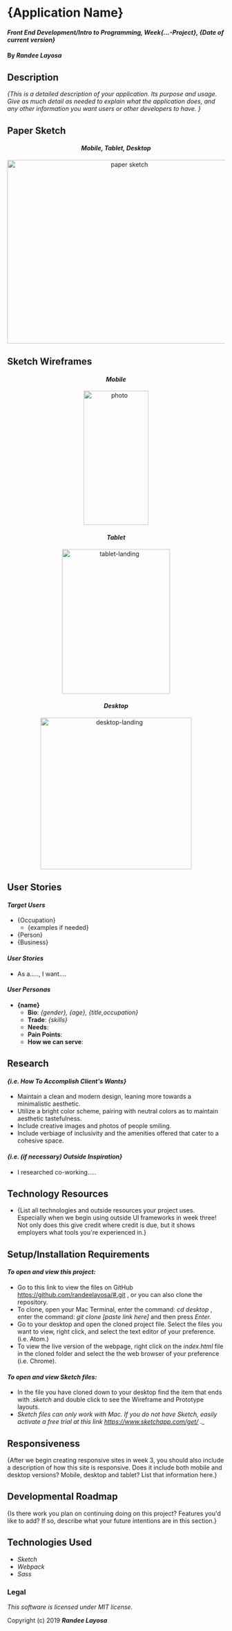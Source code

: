# {Application Name}

#### _Front End Development/Intro to Programming, Week{...-Project}, {Date of current version}_

#### By _**Randee Layosa**_

## Description

_{This is a detailed description of your application. Its purpose and usage.  Give as much detail as needed to explain what the application does, and any other information you want users or other developers to have. }_

## Paper Sketch

_<h4 align="center">Mobile, Tablet, Desktop</h4>_
<p align="center">
  <img src="img/photo.png" width="550" height="424" title="paper sketch">
</p>

## Sketch Wireframes

_<h4 align="center">Mobile</h4>_
<p align="center">
  <img src="assets/img/photo.png" width="150" height="310" title="photo">
</p>

_<h4 align="center">Tablet</h4>_
<p align="center">
  <img src="assets/img/photo.png" width="250" height="334" title="tablet-landing">
</p>

_<h4 align="center">Desktop</h4>_
<p align="center">
  <img src="assets/img/photo.png" width="350" height="350" title="desktop-landing">
</p>

## User Stories

#### _Target Users_
* {Occupation}
  * {examples if needed}
* {Person}
* {Business}

#### _User Stories_
* As a....., I want....

#### _User Personas_
* **{name}**
  * **Bio**: _{gender}, {age}, {title,occupation}_
  * **Trade**: _{skills}_
  * **Needs**:
  * **Pain Points**:
  * **How we can serve**:

## Research

#### _{i.e. How To Accomplish Client's Wants}_
* Maintain a clean and modern design, leaning more towards a minimalistic aesthetic.
* Utilize a bright color scheme, pairing with neutral colors as to maintain aesthetic tastefulness.
* Include creative images and photos of people smiling.
* Include verbiage of inclusivity and the amenities offered that cater to a cohesive space.

#### _{i.e. (if necessary) Outside Inspiration}_
* I researched co-working.....

## Technology Resources

* {List all technologies and outside resources your project uses. Especially when we begin using outside UI frameworks in week three! Not only does this give credit where credit is due, but it shows employers what tools you're experienced in.}

## Setup/Installation Requirements

#### _To open and view this project:_
* Go to this link to view the files on GitHub https://github.com/randeelayosa/#.git , or you can also clone the repository.
* To clone, open your Mac Terminal, enter the command: _cd desktop_ , enter the command: _git clone [paste link here]_ and then press _Enter._
* Go to your desktop and open the cloned project file. Select the files you want to view, right click, and select the text editor of your preference. (i.e. Atom.)
* To view the live version of the webpage, right click on the _index.html_ file in the cloned folder and select the the web browser of your preference (i.e. Chrome).

#### _To open and view Sketch files:_
* In the file you have cloned down to your desktop find the item that ends with _.sketch_ and double click to see the Wireframe and Prototype layouts.
* _Sketch files can only work with Mac. If you do not have Sketch, easily activate a free trial at this link https://www.sketchapp.com/get/_ ._

## Responsiveness

{After we begin creating responsive sites in week 3, you should also include a description of how this site is responsive. Does it include both mobile and desktop versions? Mobile, desktop and tablet? List that information here.}

## Developmental Roadmap

{Is there work you plan on continuing doing on this project? Features you'd like to add? If so, describe what your future intentions are in this section.}

## Technologies Used

* _Sketch_
* _Webpack_
* _Sass_

### Legal

*This software is licensed under MIT license.*

Copyright (c) 2019 **_Randee Layosa_**
